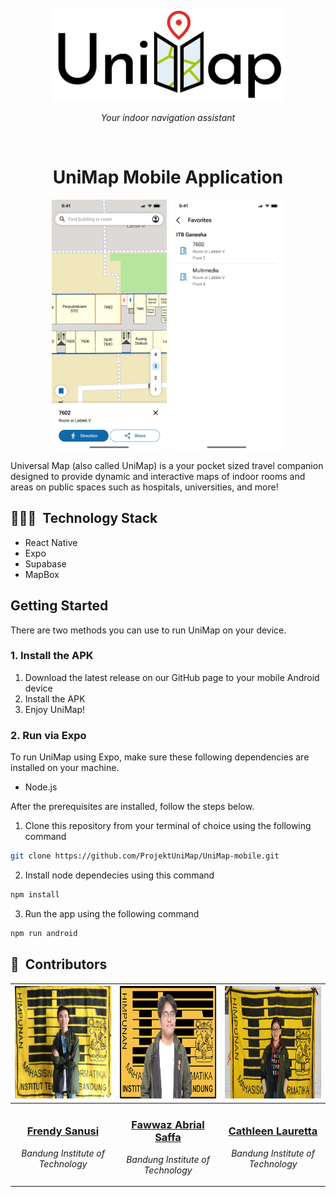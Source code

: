 <br>
<div align="center">
    <div >
        <img height="150px" src="assets/docs/logo.png" alt=""/>
    </div>
    <div>
        <p><i>Your indoor navigation assistant</i></p>
    </div>      
</div>
<br>
<h1 align="center">UniMap Mobile Application</h1>

<div align="center">
    <img src="assets/docs/screenshot_map.png" height=400/>
    <img src="assets/docs/screenshot_favorites.png" height=400/>
</div>

Universal Map (also called UniMap) is a your pocket sized travel companion designed to provide dynamic and interactive maps of indoor rooms and areas on public spaces such as hospitals, universities, and more!

## 👨🏻‍💻 &nbsp;Technology Stack
- React Native
- Expo
- Supabase
- MapBox

## Getting Started
There are two methods you can use to run UniMap on your device.
### 1. Install the APK
1. Download the latest release on our GitHub page to your mobile Android device
2. Install the APK
3. Enjoy UniMap!
### 2. Run via Expo

To run UniMap using Expo, make sure these following dependencies are installed on your machine.

- Node.js

After the prerequisites are installed, follow the steps below.

1. Clone this repository from your terminal of choice using the following command
```bash
git clone https://github.com/ProjektUniMap/UniMap-mobile.git
```
2. Install node dependecies using this command
```bash
npm install
```
3. Run the app using the following command
```bash
npm run android
```

## 👥 &nbsp;Contributors

| <a href="https://github.com/frendysanusi"><img width="180px" height="180px" src="assets/docs/frendy.jpg" alt=""/></a> | <a href="https://github.com/fawwazabrials"><img width="180px" height="180px" src="assets/docs/abil.png" alt=""/></a> | <a href="https://github.com/cathlauretta"><img width="180px" height="180px" src="assets/docs/cathleen.jpg" alt=""/></a>
| ---------------------------------------------------------------------------------------------------------------------------------------------------------------------------------------------------------------------------------- | ----------------------------------------------------------------------------------------------------------------------------------------------------------------------------------------------------------------------------------- | -------------------------------------------------------------------------------------------------------------------------------------------------------------------------------------------------------------------------- |
| <div align="center"><h3><b><a href="https://github.com/frendysanusi">Frendy Sanusi</a></b></h3><i><p>Bandung Institute of Technology</i></p></div>                                                                               | <div align="center"><h3><b><a href="https://github.com/fawwazabrials">Fawwaz Abrial Saffa</a></b></h3></a><p><i>Bandung Institute of Technology</i></p></div>                                                                          | <div align="center"><h3><b><a href="https://github.com/cathlauretta">Cathleen Lauretta</a></b></h3></a><p><i>Bandung Institute of Technology</i></p></div>                                                           